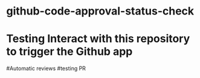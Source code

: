 # github-code-approval-status-check
# Testing Interact with this repository to trigger the Github app
#Automatic reviews
#testing PR
